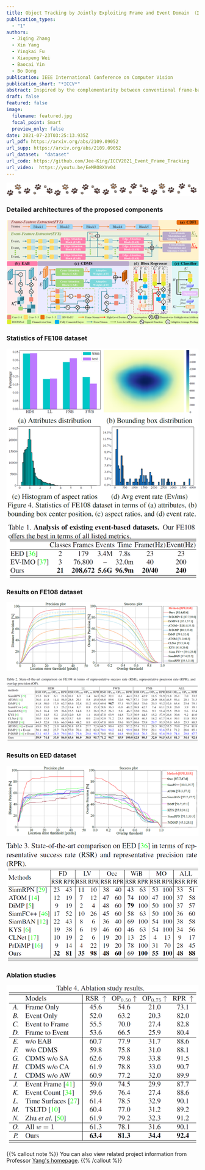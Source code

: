 ```yaml
---
title: Object Tracking by Jointly Exploiting Frame and Event Domain （ICCV 2021）
publication_types:
  - "1"
authors:
  - Jiqing Zhang
  - Xin Yang
  - Yingkai Fu
  - Xiaopeng Wei
  - Baocai Yin
  - Bo Dong
publication: IEEE International Conference on Computer Vision
publication_short: "*ICCV*"
abstract: Inspired by the complementarity between conventional frame-based and bio-inspired event-based cameras, we propose a multi-modal based approach to fuse visual cues from the frame- and event-domain to enhance the single object tracking performance, especially in degraded conditions (e.g., scenes with high dynamic range, low light, and fast-motion objects). The proposed approach can effectively and adaptively combine meaningful information from both domains. Our approach’s effectiveness is enforced by a novel designed cross-domain attention schemes, which can effectively enhance features based on self- and cross-domain attention schemes; The adaptiveness is guarded by a specially designed weighting scheme, which can adaptively balance the contribution of the two domains. To exploit event-based visual cues in single-object tracking, we construct a large-scale frame-event-based dataset, which we subsequently employ to train a novel frame-event fusion based model. Extensive experiments show that the proposed approach outperforms state-of-the-art frame-based tracking methods by at least 10.4% and 11.9% in terms of representative success rate and precision rate, respectively. Besides, the effectiveness of each key component of our approach is evidenced by our thorough ablation study.
draft: false
featured: false
image:
  filename: featured.jpg
  focal_point: Smart
  preview_only: false
date: 2021-07-23T03:25:13.935Z
url_pdf: https://arxiv.org/abs/2109.09052
url_supp: https://arxiv.org/abs/2109.09052
url_dataset:  "dataset"
url_code: https://github.com/Jee-King/ICCV2021_Event_Frame_Tracking
url_video:  https://youtu.be/EeMRO8XVv04
---
```


![](fenge.png)

### **Detailed architectures of the proposed components**

![](architecture.jpg)

### **Statistics of FE108 dataset**

![](dataset_analy1.jpg)

![](dataset_analy2.jpg)

### **Results on FE108 dataset**

![](result-fe1081.jpg)

![](result-fe108.jpg)

### **Results on EED dataset**

![](result-eed1.jpg)

![](result-eed.jpg)

### **Ablation studies**

![](ablation.jpg)


{{% callout note %}}
You can also view related project information from Professor [Yang's homepage](https://xinyangdut.github.io/).
{{% /callout %}}
